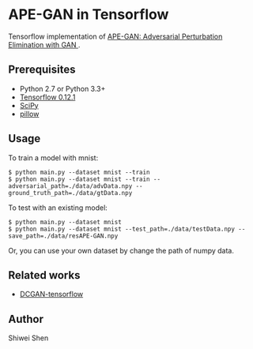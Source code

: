 # APE-GAN in Tensorflow

Tensorflow implementation of [APE-GAN: Adversarial Perturbation Elimination with GAN
](https://arxiv.org/pdf/1707.05474.pdf).

## Prerequisites

- Python 2.7 or Python 3.3+
- [Tensorflow 0.12.1](https://github.com/tensorflow/tensorflow/tree/r0.12)
- [SciPy](http://www.scipy.org/install.html)
- [pillow](https://github.com/python-pillow/Pillow)

## Usage

To train a model with mnist:

    $ python main.py --dataset mnist --train
    $ python main.py --dataset mnist --train --adversarial_path=./data/advData.npy --ground_truth_path=./data/gtData.npy
    
To test with an existing model:

    $ python main.py --dataset mnist
    $ python main.py --dataset mnist --test_path=./data/testData.npy --save_path=./data/resAPE-GAN.npy
    
Or, you can use your own dataset by change the path of numpy data.

## Related works

- [DCGAN-tensorflow](https://github.com/carpedm20/DCGAN-tensorflow)

## Author

Shiwei Shen
